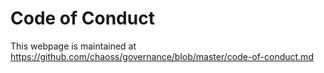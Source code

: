 # Code of Conduct

This webpage is maintained at https://github.com/chaoss/governance/blob/master/code-of-conduct.md

